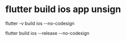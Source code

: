 # flutter build ios app unsign

flutter -v build ios --no-codesign

flutter build ios --release --no-codesign
